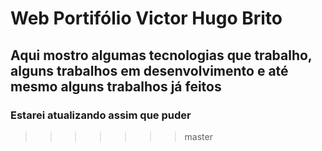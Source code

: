 #  Web Portifólio Victor Hugo Brito 

## Aqui mostro algumas tecnologias que trabalho, alguns trabalhos em desenvolvimento e até mesmo alguns trabalhos já feitos
 
 ### Estarei atualizando assim que puder

 >>>>>>> master
